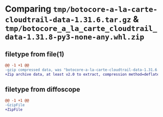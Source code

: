 # Comparing `tmp/botocore-a-la-carte-cloudtrail-data-1.31.6.tar.gz` & `tmp/botocore_a_la_carte_cloudtrail_data-1.31.8-py3-none-any.whl.zip`

## filetype from file(1)

```diff
@@ -1 +1 @@
-gzip compressed data, was "botocore-a-la-carte-cloudtrail-data-1.31.6.tar", last modified: Thu Jul 20 01:20:05 2023, max compression
+Zip archive data, at least v2.0 to extract, compression method=deflate
```

## filetype from diffoscope

```diff
@@ -1 +1 @@
-GzipFile
+ZipFile
```

